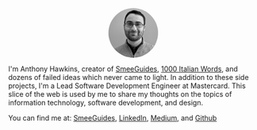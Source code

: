 <div style="display: flex; justify-content: center; align-items: center; width: 100%;">
    <img src="images/profile-pic.jfif" alt="Profile Picture" style="border-radius: 50%; width: 100px; height: 100px; object-fit: cover;">
</div>

I'm Anthony Hawkins, creator of [SmeeGuides](https://smeeguides.com), [1000 Italian Words](https://1000italianwords.com), and dozens of failed ideas which never came to light.  In addition to these side projects, I'm a Lead Software Development Engineer at Mastercard.  This slice of the web is used by me to share my thoughts on the topics of information technology, software development, and design.  

You can find me at: [SmeeGuides](https://smeeguides.com/u/anthony), [LinkedIn](https://www.linkedin.com/in/anthony-hawkins-81a436205/), [Medium](https://medium.com/@anthonyhawkins), and [Github](https://github.com/Anthonyhawkins)